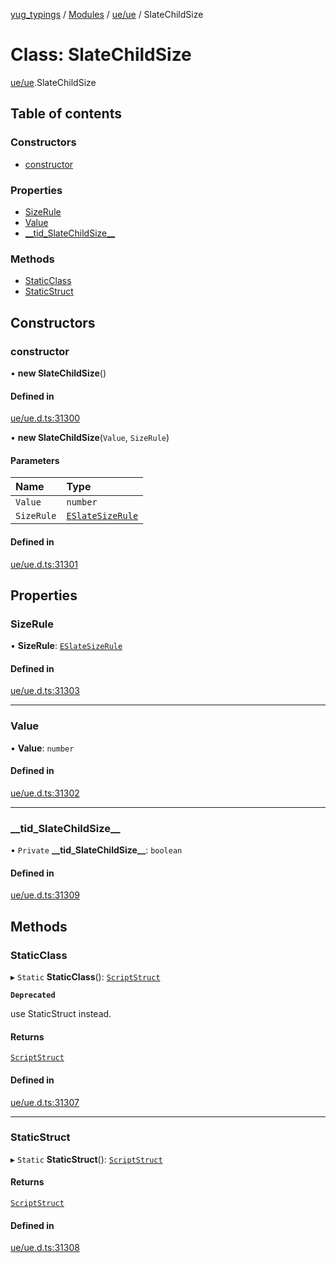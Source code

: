 [yug_typings](../README.md) / [Modules](../modules.md) / [ue/ue](../modules/ue_ue.md) / SlateChildSize

# Class: SlateChildSize

[ue/ue](../modules/ue_ue.md).SlateChildSize

## Table of contents

### Constructors

- [constructor](ue_ue.SlateChildSize.md#constructor)

### Properties

- [SizeRule](ue_ue.SlateChildSize.md#sizerule)
- [Value](ue_ue.SlateChildSize.md#value)
- [\_\_tid\_SlateChildSize\_\_](ue_ue.SlateChildSize.md#__tid_slatechildsize__)

### Methods

- [StaticClass](ue_ue.SlateChildSize.md#staticclass)
- [StaticStruct](ue_ue.SlateChildSize.md#staticstruct)

## Constructors

### constructor

• **new SlateChildSize**()

#### Defined in

[ue/ue.d.ts:31300](https://github.com/YugMetaverse/yug_typings/blob/25cad34/ue/ue.d.ts#L31300)

• **new SlateChildSize**(`Value`, `SizeRule`)

#### Parameters

| Name | Type |
| :------ | :------ |
| `Value` | `number` |
| `SizeRule` | [`ESlateSizeRule`](../enums/ue_ue.ESlateSizeRule.md) |

#### Defined in

[ue/ue.d.ts:31301](https://github.com/YugMetaverse/yug_typings/blob/25cad34/ue/ue.d.ts#L31301)

## Properties

### SizeRule

• **SizeRule**: [`ESlateSizeRule`](../enums/ue_ue.ESlateSizeRule.md)

#### Defined in

[ue/ue.d.ts:31303](https://github.com/YugMetaverse/yug_typings/blob/25cad34/ue/ue.d.ts#L31303)

___

### Value

• **Value**: `number`

#### Defined in

[ue/ue.d.ts:31302](https://github.com/YugMetaverse/yug_typings/blob/25cad34/ue/ue.d.ts#L31302)

___

### \_\_tid\_SlateChildSize\_\_

• `Private` **\_\_tid\_SlateChildSize\_\_**: `boolean`

#### Defined in

[ue/ue.d.ts:31309](https://github.com/YugMetaverse/yug_typings/blob/25cad34/ue/ue.d.ts#L31309)

## Methods

### StaticClass

▸ `Static` **StaticClass**(): [`ScriptStruct`](ue_ue.ScriptStruct.md)

**`Deprecated`**

use StaticStruct instead.

#### Returns

[`ScriptStruct`](ue_ue.ScriptStruct.md)

#### Defined in

[ue/ue.d.ts:31307](https://github.com/YugMetaverse/yug_typings/blob/25cad34/ue/ue.d.ts#L31307)

___

### StaticStruct

▸ `Static` **StaticStruct**(): [`ScriptStruct`](ue_ue.ScriptStruct.md)

#### Returns

[`ScriptStruct`](ue_ue.ScriptStruct.md)

#### Defined in

[ue/ue.d.ts:31308](https://github.com/YugMetaverse/yug_typings/blob/25cad34/ue/ue.d.ts#L31308)
